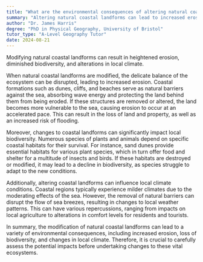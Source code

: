 ```yaml
---
title: "What are the environmental consequences of altering natural coastal landforms?"
summary: "Altering natural coastal landforms can lead to increased erosion, loss of biodiversity, and changes in local climate."
author: "Dr. James Harris"
degree: "PhD in Physical Geography, University of Bristol"
tutor_type: "A-Level Geography Tutor"
date: 2024-08-21
---
```


Modifying natural coastal landforms can result in heightened erosion, diminished biodiversity, and alterations in local climate.

When natural coastal landforms are modified, the delicate balance of the ecosystem can be disrupted, leading to increased erosion. Coastal formations such as dunes, cliffs, and beaches serve as natural barriers against the sea, absorbing wave energy and protecting the land behind them from being eroded. If these structures are removed or altered, the land becomes more vulnerable to the sea, causing erosion to occur at an accelerated pace. This can result in the loss of land and property, as well as an increased risk of flooding.

Moreover, changes to coastal landforms can significantly impact local biodiversity. Numerous species of plants and animals depend on specific coastal habitats for their survival. For instance, sand dunes provide essential habitats for various plant species, which in turn offer food and shelter for a multitude of insects and birds. If these habitats are destroyed or modified, it may lead to a decline in biodiversity, as species struggle to adapt to the new conditions.

Additionally, altering coastal landforms can influence local climate conditions. Coastal regions typically experience milder climates due to the moderating effects of the sea. However, the removal of natural barriers can disrupt the flow of sea breezes, resulting in changes to local weather patterns. This can have various repercussions, ranging from impacts on local agriculture to alterations in comfort levels for residents and tourists.

In summary, the modification of natural coastal landforms can lead to a variety of environmental consequences, including increased erosion, loss of biodiversity, and changes in local climate. Therefore, it is crucial to carefully assess the potential impacts before undertaking changes to these vital ecosystems.
    